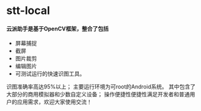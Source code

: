 # stt-local

#### 云派助手是基于OpenCV框架，整合了包括

* 屏幕捕捉
* 截屏
* 图片裁剪
* 编辑图片
* 可测试运行的快速识图工具。


识图准确率高达95%以上；
主要运行环境为可root的Android系统。
其中包含了大部分的商用模拟器和少数自定义设备；
操作便捷性便捷性满足开发者和普通用户的应用需求，欢迎大家使用交流！
